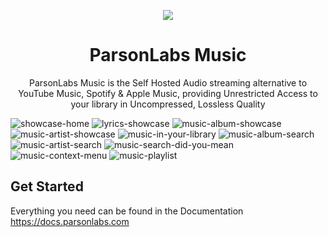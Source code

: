 <p align="center">
  <img src="https://avatars.githubusercontent.com/u/138057124?s=200&v=4" />
</p>
<h1 align="center">ParsonLabs Music</h1>

<p align="center">ParsonLabs Music is the Self Hosted Audio streaming alternative to YouTube Music, Spotify & Apple Music, providing Unrestricted Access to your library in Uncompressed, Lossless Quality</p>

![showcase-home](https://github.com/user-attachments/assets/9adbd8df-2020-4fb3-8757-1d45f27c0159)
![lyrics-showcase](https://github.com/WillKirkmanM/music/assets/98240335/7aa78513-03c9-4ee0-912c-f5dfc816247b)
![music-album-showcase](https://github.com/WillKirkmanM/music/assets/98240335/9c5c5276-1351-47f2-85dc-eaf55c921696)
![music-artist-showcase](https://github.com/WillKirkmanM/music/assets/98240335/76d1c540-d5cd-4ab0-9ecf-7986e0d84e31)
![music-in-your-library](https://github.com/WillKirkmanM/music/assets/98240335/3b99a0c6-640e-4f38-918f-956a3ad0fd25)
![music-album-search](https://github.com/WillKirkmanM/music/assets/98240335/21b01fba-3705-4ad7-b610-5e549fa06b08)
![music-artist-search](https://github.com/WillKirkmanM/music/assets/98240335/b6566927-11d0-47c3-a5bf-df6abbb2e451)
![music-search-did-you-mean](https://github.com/WillKirkmanM/music/assets/98240335/318f543d-e540-4825-89e5-6a5cda96dbb2)
![music-context-menu](https://github.com/WillKirkmanM/music/assets/98240335/27da74b6-4d30-4f0e-be5a-7cba667d02e7)
![music-playlist](https://github.com/WillKirkmanM/music/assets/98240335/ee6319a1-1b7d-4896-86b6-5a886234e2b5)

## Get Started
Everything you need can be found in the Documentation https://docs.parsonlabs.com
